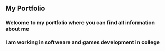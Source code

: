 ## My Portfolio
### Welcome to my portfolio where you can find all information about me
### I am working in softweare and games development in college
